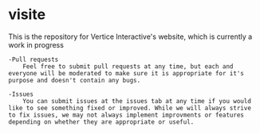 # visite

This is the repository for Vertice Interactive's website, which is currently a work in progress

    -Pull requests
        Feel free to submit pull requests at any time, but each and everyone will be moderated to make sure it is appropriate for it's purpose and doesn't contain any bugs.

    -Issues
        You can submit issues at the issues tab at any time if you would like to see something fixed or improved. While we will always strive to fix issues, we may not always implement improvments or features depending on whether they are appropriate or useful.
